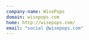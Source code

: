 ```yaml
---
company-name: WisePops
domain: wisepops.com
home: http://wisepops.com/
email: "social @wisepops.com"
---
```




